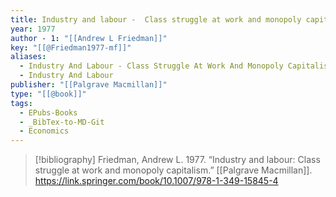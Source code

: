 ```yaml
---
title: Industry and labour -  Class struggle at work and monopoly capitalism
year: 1977
author - 1: "[[Andrew L Friedman]]"
key: "[[@Friedman1977-mf]]"
aliases:
  - Industry And Labour - Class Struggle At Work And Monopoly Capitalism
  - Industry And Labour
publisher: "[[Palgrave Macmillan]]"
type: "[[@book]]"
tags:
  - EPubs-Books
  - _BibTex-to-MD-Git
  - Economics
---
```


> [!bibliography]
> Friedman, Andrew L. 1977. “Industry and labour: Class struggle at work and monopoly capitalism.” [[Palgrave Macmillan]]. https://link.springer.com/book/10.1007/978-1-349-15845-4